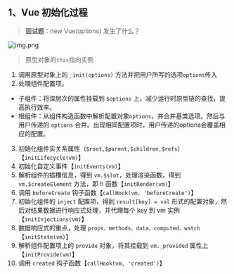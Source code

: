 ## 1、Vue 初始化过程
> **面试题**：new Vue(options) 发生了什么？

![img.png](https://cdn.nlark.com/yuque/0/2020/png/422501/1606378693533-10c9cc32-007b-4211-a6c3-4aed6fb0373f.png)
> 原型对象的`this`指向实例

1. 调用原型对象上的 `_init(options)` 方法并把用户所写的选项`options`传入
2. 处理组件配置项。
- 子组件：将深层次的属性挂载到 `$options` 上，减少运行时原型链的查找，提高执行效率。
- 根组件：从组件构造函数中解析配置对象`options`，并合并基类选项。然后与用户传递的 `options` 合并。出现相同配置项时，用户传递的options会覆盖相应的配置。
3. 初始化组件实关系属性（`$root,$parent,$children,$refs`）【`initLifecycle(vm)`】
4. 初始化自定义事件【`initEvents(vm)`】
5. 解析组件的插槽信息，得到 `vm.$slot`，处理渲染函数，得到 `vm.$createElement` 方法，即 h 函数【`initRender(vm)`】
6. 调用 `beforeCreate` 钩子函数【`callHook(vm, 'beforeCreate')`】
7. 初始化组件的 `inject` 配置项，得到 `result[key] = val` 形式的配置对象，然后对结果数据进行响应式处理，并代理每个 key 到 vm 实例【`initInjections(vm)`】
8. 数据响应式的重点，处理 `props、methods、data、computed、watch`【`initState(vm)`】
9. 解析组件配置项上的 `provide` 对象，将其挂载到 `vm._provided` 属性上【`initProvide(vm)`】
10. 调用 `created` 钩子函数【`callHook(vm, 'created')`】
